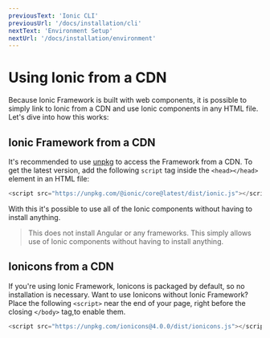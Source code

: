 ```yaml
---
previousText: 'Ionic CLI'
previousUrl: '/docs/installation/cli'
nextText: 'Environment Setup'
nextUrl: '/docs/installation/environment'
---
```


# Using Ionic from a CDN

<p class="intro" markdown="1">
Because Ionic Framework is built with web components, it is possible to simply link to Ionic from a CDN and use Ionic components in any HTML file. Let's dive into how this works:
</p>

## Ionic Framework from a CDN

It's recommended to use [unpkg](https://unpkg.com) to access the Framework from a CDN. To get the latest version, add the following `script` tag inside the `<head></head>` element in an HTML file:

```javascript
<script src="https://unpkg.com/@ionic/core@latest/dist/ionic.js"></script>
```

With this it's possible to use all of the Ionic components without having to install anything.

<blockquote>
  <p>
    This does not install Angular or any frameworks. This simply allows use of Ionic components without having to install anything.
  </p>
</blockquote>


## Ionicons from a CDN

If you're using Ionic Framework, Ionicons is packaged by default, so no installation is necessary. Want to use Ionicons without Ionic Framework? Place the following `<script>` near the end of your page, right before the closing `</body>` tag,to enable them.

```javascript
<script src="https://unpkg.com/ionicons@4.0.0/dist/ionicons.js"></script>
```

